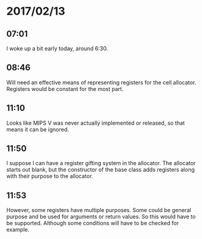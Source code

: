 # 2017/02/13

## 07:01

I woke up a bit early today, around 6:30.

## 08:46

Will need an effective means of representing registers for the cell allocator.
Registers would be constant for the most part.

## 11:10

Looks like MIPS V was never actually implemented or released, so that means it
can be ignored.

## 11:50

I suppose I can have a register gifting system in the allocator. The allocator
starts out blank, but the constructor of the base class adds registers along
with their purpose to the allocator.

## 11:53

However, some registers have multiple purposes. Some could be general purpose
and be used for arguments or return values. So this would have to be
supported. Although some conditions will have to be checked for example.
